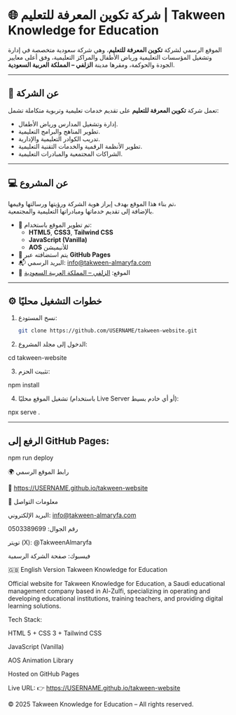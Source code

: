 # 🌐 شركة تكوين المعرفة للتعليم | Takween Knowledge for Education

الموقع الرسمي لشركة **تكوين المعرفة للتعليم**، وهي شركة سعودية متخصصة في إدارة وتشغيل المؤسسات التعليمية ورياض الأطفال والمراكز التعليمية، وفق أعلى معايير الجودة والحوكمة، ومقرها مدينة **الزلفي – المملكة العربية السعودية**.

---

## 🏫 عن الشركة

تعمل شركة **تكوين المعرفة للتعليم** على تقديم خدمات تعليمية وتربوية متكاملة تشمل:
- إدارة وتشغيل المدارس ورياض الأطفال.
- تطوير المناهج والبرامج التعليمية.
- تدريب الكوادر التعليمية والإدارية.
- تطوير الأنظمة الرقمية والخدمات التقنية التعليمية.
- الشراكات المجتمعية والمبادرات التعليمية.

---

## 💻 عن المشروع

تم بناء هذا الموقع بهدف إبراز هوية الشركة ورؤيتها ورسالتها وقيمها،  
بالإضافة إلى تقديم خدماتها ومبادراتها التعليمية والمجتمعية.

- 🧱 تم تطوير الموقع باستخدام:
  - **HTML5**, **CSS3**, **Tailwind CSS**
  - **JavaScript (Vanilla)**
  - **AOS** للأنيميشن
- 🚀 يتم استضافته عبر **GitHub Pages**
- 📬 البريد الرسمي: [info@takween-almaryfa.com](mailto:info@takween-almaryfa.com)
- 📍 الموقع: [الزلفي – المملكة العربية السعودية](https://maps.app.goo.gl/QuFLHv1mbAHyYPM17)

---

## ⚙️ خطوات التشغيل محليًا

1. نسخ المستودع:
   ```bash
   git clone https://github.com/USERNAME/takween-website.git
2. الدخول إلى مجلد المشروع:

cd takween-website


3. تثبيت الحزم:

npm install


4. تشغيل الموقع محليًا (باستخدام Live Server أو أي خادم بسيط):

npx serve .

---

## الرفع إلى GitHub Pages:

npm run deploy

🌍 رابط الموقع الرسمي

🔗 https://USERNAME.github.io/takween-website

🏢 معلومات التواصل

البريد الإلكتروني: info@takween-almaryfa.com

رقم الجوال: 0503389699

تويتر (X): @TakweenAlmaryfa

فيسبوك: صفحة الشركة الرسمية

🇬🇧 English Version
Takween Knowledge for Education

Official website for Takween Knowledge for Education,
a Saudi educational management company based in Al-Zulfi,
specializing in operating and developing educational institutions,
training teachers, and providing digital learning solutions.

Tech Stack:

HTML 5 + CSS 3 + Tailwind CSS

JavaScript (Vanilla)

AOS Animation Library

Hosted on GitHub Pages

Live URL:
👉 https://USERNAME.github.io/takween-website

© 2025 Takween Knowledge for Education – All rights reserved.